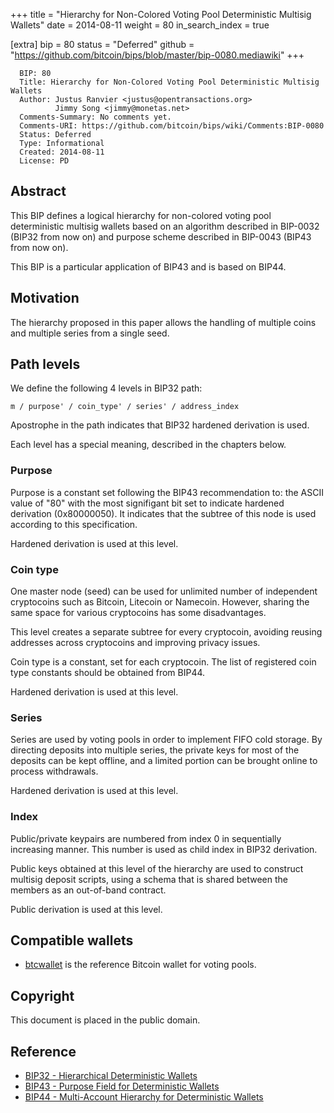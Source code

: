 +++
title = "Hierarchy for Non-Colored Voting Pool Deterministic Multisig Wallets"
date = 2014-08-11
weight = 80
in_search_index = true

[extra]
bip = 80
status = "Deferred"
github = "https://github.com/bitcoin/bips/blob/master/bip-0080.mediawiki"
+++

      BIP: 80
      Title: Hierarchy for Non-Colored Voting Pool Deterministic Multisig Wallets
      Author: Justus Ranvier <justus@opentransactions.org>
              Jimmy Song <jimmy@monetas.net>
      Comments-Summary: No comments yet.
      Comments-URI: https://github.com/bitcoin/bips/wiki/Comments:BIP-0080
      Status: Deferred
      Type: Informational
      Created: 2014-08-11
      License: PD

## Abstract

This BIP defines a logical hierarchy for non-colored voting pool
deterministic multisig wallets based on an algorithm described in
BIP-0032 (BIP32 from now on) and purpose scheme described in BIP-0043
(BIP43 from now on).

This BIP is a particular application of BIP43 and is based on BIP44.

## Motivation

The hierarchy proposed in this paper allows the handling of multiple
coins and multiple series from a single seed.

## Path levels

We define the following 4 levels in BIP32 path:

    m / purpose' / coin_type' / series' / address_index

Apostrophe in the path indicates that BIP32 hardened derivation is used.

Each level has a special meaning, described in the chapters below.

### Purpose

Purpose is a constant set following the BIP43 recommendation to: the
ASCII value of "80" with the most signifigant bit set to indicate
hardened derivation (0x80000050). It indicates that the subtree of this
node is used according to this specification.

Hardened derivation is used at this level.

### Coin type

One master node (seed) can be used for unlimited number of independent
cryptocoins such as Bitcoin, Litecoin or Namecoin. However, sharing the
same space for various cryptocoins has some disadvantages.

This level creates a separate subtree for every cryptocoin, avoiding
reusing addresses across cryptocoins and improving privacy issues.

Coin type is a constant, set for each cryptocoin. The list of registered
coin type constants should be obtained from BIP44.

Hardened derivation is used at this level.

### Series

Series are used by voting pools in order to implement FIFO cold storage.
By directing deposits into multiple series, the private keys for most of
the deposits can be kept offline, and a limited portion can be brought
online to process withdrawals.

Hardened derivation is used at this level.

### Index

Public/private keypairs are numbered from index 0 in sequentially
increasing manner. This number is used as child index in BIP32
derivation.

Public keys obtained at this level of the hierarchy are used to
construct multisig deposit scripts, using a schema that is shared
between the members as an out-of-band contract.

Public derivation is used at this level.

## Compatible wallets

-   [btcwallet](https://github.com/btcsuite/btcwallet "wikilink") is the
    reference Bitcoin wallet for voting pools.

## Copyright

This document is placed in the public domain.

## Reference

-   [BIP32 - Hierarchical Deterministic
    Wallets](bip-0032.mediawiki "wikilink")
-   [BIP43 - Purpose Field for Deterministic
    Wallets](bip-0043.mediawiki "wikilink")
-   [BIP44 - Multi-Account Hierarchy for Deterministic
    Wallets](bip-0044.mediawiki "wikilink")
